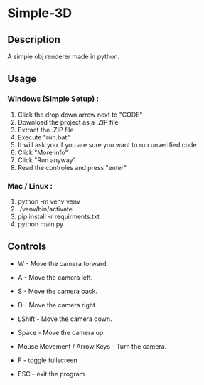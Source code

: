 # Simple-3D
## Description
A simple obj renderer made in python.

## Usage
### Windows (Simple Setup) :
  1. Click the drop down arrow next to "CODE"
  2. Download the project as a .ZIP file
  3. Extract the .ZIP file
  4. Execute "run.bat"
  5. It will ask you if you are sure you want to run unverified code
  6. Click "More info"
  7. Click "Run anyway"
  8. Read the controles and press "enter"
### Mac / Linux :
  1. python -m venv venv
  2. ./venv/bin/activate
  3. pip install -r requirments.txt
  4. python main.py

## Controls
- W - Move the camera forward.
- A - Move the camera left.
- S - Move the camera back.
- D - Move the camera right.
  
- LShift - Move the camera down.
- Space - Move the camera up.
  
- Mouse Movement / Arrow Keys - Turn the camera.
  
- F - toggle fullscreen
- ESC - exit the program
